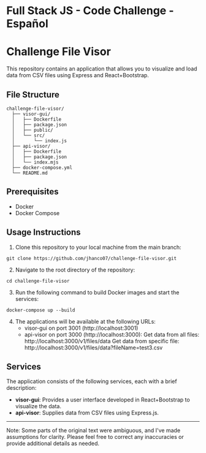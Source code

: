 # Full Stack JS - Code Challenge - Español

# Challenge File Visor

This repository contains an application that allows you to visualize and load data from CSV files using Express and React+Bootstrap.

## File Structure

```
challenge-file-visor/
  ├── visor-gui/
  │   ├── Dockerfile
  │   ├── package.json
  │   ├── public/
  │   └── src/
  │       └── index.js
  ├── api-visor/
  │   ├── Dockerfile
  │   ├── package.json
  │   └── index.mjs
  ├── docker-compose.yml
  └── README.md
```

## Prerequisites

- Docker
- Docker Compose

## Usage Instructions

1. Clone this repository to your local machine from the main branch:

```
git clone https://github.com/jhanco07/challenge-file-visor.git
```

2. Navigate to the root directory of the repository:

```
cd challenge-file-visor
```

3. Run the following command to build Docker images and start the services:

```
docker-compose up --build
```

4. The applications will be available at the following URLs:
   - visor-gui on port 3001 (http://localhost:3001)
   - api-visor on port 3000 (http://localhost:3000):
       Get data from all files: http://localhost:3000/v1/files/data
       Get data from specific file: http://localhost:3000/v1/files/data?fileName=test3.csv

## Services

The application consists of the following services, each with a brief description:

- **visor-gui**: Provides a user interface developed in React+Bootstrap to visualize the data.
- **api-visor**: Supplies data from CSV files using Express.js.

---
Note: Some parts of the original text were ambiguous, and I've made assumptions for clarity. Please feel free to correct any inaccuracies or provide additional details as needed.
